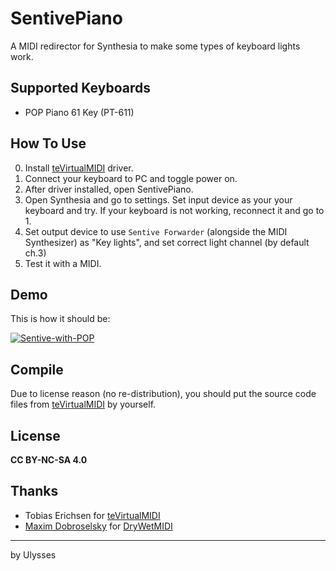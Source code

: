 # SentivePiano
A MIDI redirector for Synthesia to make some types of keyboard lights work.

## Supported Keyboards
- POP Piano 61 Key (PT-611)

## How To Use
0. Install [teVirtualMIDI](http://www.tobias-erichsen.de/software/virtualmidi.html) driver.
1. Connect your keyboard to PC and toggle power on.
2. After driver installed, open SentivePiano.
3. Open Synthesia and go to settings. Set input device as your your keyboard and try. If your keyboard is not working, reconnect it and go to 1.
4. Set output device to use `Sentive Forwarder` (alongside the MIDI Synthesizer) as "Key lights", and set correct light channel (by default ch.3)
5. Test it with a MIDI.

## Demo
This is how it should be:

[![Sentive-with-POP](https://github.com/UlyssesWu/SentivePiano/blob/master/demo/Sentive-POP.jpg)](https://soundcloud.com/le-volume-sur-t/2ftmwpkxvpzy)

## Compile
Due to license reason (no re-distribution), you should put the source code files from [teVirtualMIDI](http://www.tobias-erichsen.de/software/virtualmidi/virtualmidi-sdk.html) by yourself.

## License
**CC BY-NC-SA 4.0**

## Thanks
- Tobias Erichsen for [teVirtualMIDI](http://www.tobias-erichsen.de/software/virtualmidi.html)
- [Maxim Dobroselsky](https://github.com/melanchall) for [DryWetMIDI](https://github.com/melanchall/drywetmidi)

---
by Ulysses
